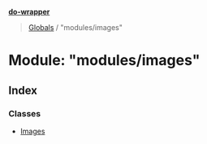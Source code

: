 **[do-wrapper](../README.md)**

> [Globals](../globals.md) / "modules/images"

# Module: "modules/images"

## Index

### Classes

* [Images](../classes/_modules_images_.images.md)
